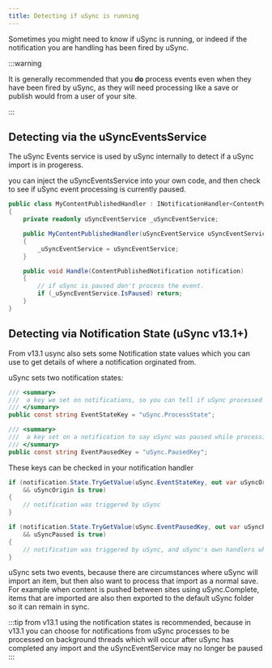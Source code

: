 ```yaml
---
title: Detecting if uSync is running
--- 
```


Sometimes you might need to know if uSync is running, or indeed if the notification you are handling has been fired by uSync.

:::warning

It is generally recommended that you **do** process events even when they have been fired by uSync, as they will need processing like a save or publish would from a user of your site.

:::

## Detecting via the uSyncEventsService

The uSync Events service is used by uSync internally to detect if a uSync import is in progeress. 

you can inject the uSyncEventsService into your own code, and then check to see if uSync event processing is currently paused. 

```cs
public class MyContentPublishedHandler : INotificationHandler<ContentPublishedNotification>
{
    private readonly uSyncEventService _uSyncEventService;

    public MyContentPublishedHandler(uSyncEventService uSyncEventService)
    {
        _uSyncEventService = uSyncEventService;
    }

    public void Handle(ContentPublishedNotification notification)
    {
        // if uSync is paused don't process the event.
        if (_uSyncEventService.IsPaused) return;
    }
}
```

## Detecting via Notification State (uSync v13.1+)

From v13.1 usync also sets some Notification state values which you can use to get details of where a notification orginated from. 

uSync sets two notification states: 

```cs
/// <summary>
///  a key we set on notifications, so you can tell if uSync processed them,
/// </summary>
public const string EventStateKey = "uSync.ProcessState";

/// <summary>
///  a key set on a notification to say uSync was paused while processing the item.
/// </summary>
public const string EventPausedKey = "uSync.PausedKey";
```

These keys can be checked in your notification handler

```cs
if (notification.State.TryGetValue(uSync.EventStateKey, out var uSyncOrigin) 
    && uSyncOrigin is true)
{
    // notification was triggered by uSync
}

if (notification.State.TryGetValue(uSync.EventPausedKey, out var uSyncPaused) 
    && uSyncPaused is true)
{
    // notification was triggered by uSync, and uSync's own handlers where paused 
}
```

uSync sets two events, because there are circumstances where uSync will import an item, but then also want to process that import as a normal save. For example when 
content is pushed between sites using uSync.Complete, items that are imported are also then exported to the default uSync folder so it can remain in sync.

:::tip
from v13.1 using the notification states is recommended, because in v13.1 you can choose for notifications from uSync processes to be processed on background threads which will occur after uSync has completed any import and the uSyncEventService may no longer be paused
:::


